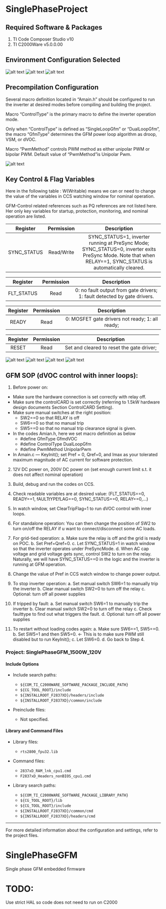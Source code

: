 # SinglePhaseProject

## Required Software & Packages

1. TI Code Composer Studio v10
2. TI C2000Ware v5.0.0.00

## Environment Configuration Selected
![alt text](docs/images/singlephase_env1.png)
![alt text](docs/images/singlephase_env2.png)
![alt text](docs/images/singlephase_env3.png)

## Precompilation Configuration
Several macro definition located in “Amain.h” should be configured to run the inverter at desired modes before compiling and building the project. 

Macro “ControlType” is the primary macro to define the inverter operation mode. 

Only when “ControlType” is defined as “SingleLoopGfm” or “DualLoopGfm”, the macro “GfmType” determines the GFM power loop algorithm as droop, VSM, or dVOC.

Macro “PwmMethod” controls PWM method as either unipolar PWM or bipolar PWM. Default value of “PwmMethod”is Unipolar Pwm.

![alt text](docs/images/singlephase_precompilation1.png)

## Key Control & Flag Variables
Here in the following table : W(Writable) means we can or need to change the value of the variables in CCS watching window for nominal operation.

GFM-Control related references such as PQ references are not listed here. Her only key variables for startup, protection, monitoring, and nominal operation are listed.

|Register | Permission |Description|
|:-------------:|:-------------:| :-----:|
| SYNC_STATUS   | Read/Write          | SYNC_STATUS=1, inverter running at PreSync Mode; SYNC_STATUS=0, inverter exits PreSync Mode. Note that when RELAY==1, SYNC_STATUS is automatically cleared.|


|Register | Permission |Description|
|:-------------:|:-------------:| :-----:|
| FLT_STATUS   | Read        | 0: no fault output from gate drivers; 1: fault detected by gate drivers.|

|Register | Permission |Description|
|:-------------:|:-------------:| :-----:|
| READY      | Read | 0: MOSFET gate drivers not ready; 1: all ready; |

|Register | Permission |Description|
|:-------------:|:-------------:| :-----:|
| RESET    | Read | Set and cleared to reset the gate driver;  |

![alt text](docs/images/singlephase_keyctrl1.png)
![alt text](docs/images/singlephase_keyctrl2.png)
![alt text](docs/images/singlephase_keyctrl3.png)
![alt text](docs/images/singlephase_keyctrl4.png)

## GFM SOP (dVOC control with inner loops):
1. Before power on: 

* Make sure the hardware connection is set correctly with relay off.
* Make sure the controlCARD is set correctly (referring to 1.5kW hardware design documents Section ControlCARD Setting).
* Make sure manual switches at the right position:
    * SW2==0 so that RELAY is off
    * SW6==0 so that no manual trip
    * SW5==0 so that no manual  trip clearance signal is given.
* In the codes Amian.h, here we set macro definition as below
    *  #define GfmType GfmdVOC
    *  #define ControlType DualLoopGfm
    *  #define PwmMethod UnipolarPwm
* In Amain.c — KeyInit(); set Pref = 0, Qref=0, and Imax as your tolerated maximum magnitude of AC current for software protection.

2. 12V DC power on, 200V DC power on (set enough current limit s.t. it does not affect nominal operation)

3. Build, debug and run the codes on CCS.

4. Check readable variables are at desired value: (FLT_STATUS==0, READY==1, fAULTtYPEfLAG==0, SYNC_STATUS==0, RELAY==0,…)

5. In watch window, set ClearTripFlag=1 to run dVOC control with inner loops. 

6. For standalone operation: You can then change the position of SW2 to turn on/off the RELAY if u want to connect/disconnect some AC loads.

7. For grid-tied operation: 
  a. Make sure the relay is off and the grid is ready on POC. 
  b. Set Pref=Qref=0. 
  c. Let SYNC_STATUS=1 in watch window so that the inverter operates under PreSyncMode.
  d. When AC cap voltage and grid voltage gets sync, control SW2 to turn on the relay. Naturally, we will have SYNC_STATUS==0 in the logic and the inverter is running at GFM operation.

8. Change the value of Pref in CCS watch window to change power output.

9. To stop inverter operation:
  a. Set manual switch  SW6=1 to manually trip the inverter
  b. Clear manual switch SW2=0 to turn off the relay
  c. Optional: turn off all power supplies

10. If tripped by fault:
  a. Set manual switch  SW6=1 to manually trip the inverter
  b. Clear manual switch SW2=0 to turn off the relay
  c. Check faulttype to find out what triggers the fault.
  d. Optional: turn off all power supplies

11. To restart without loading codes again:
  a. Make sure SW6==1, SW5==0.
  b. Set SW5=1 and then SW5=0. ← This is to make sure PWM still disabled but to run KeyInit();
  c. Let SW6=0.
  d. Go back to Step 4.

### Project: SinglePhaseGFM_1500W_120V

#### Include Options
- Include search paths:
  - `${COM_TI_C2000WARE_SOFTWARE_PACKAGE_INCLUDE_PATH}`
  - `${CG_TOOL_ROOT}/include`
  - `${INSTALLROOT_F2837XD}/headers/include`
  - `${INSTALLROOT_F2837XD}/common/include`

- Preinclude files:
  - Not specified.

#### Library and Command Files
- Library files:
  - `rts2800_fpu32.lib`
- Command files:
  - `2837xD_RAM_lnk_cpu1.cmd`
  - `F2837xD_Headers_nonBIOS_cpu1.cmd`

- Library search paths:
  - `${COM_TI_C2000WARE_SOFTWARE_PACKAGE_LIBRARY_PATH}`
  - `${CG_TOOL_ROOT}/lib`
  - `${CG_TOOL_ROOT}/include`
  - `${INSTALLROOT_F2837XD}/common/cmd`
  - `${INSTALLROOT_F2837XD}/headers/cmd`

---

For more detailed information about the configuration and settings, refer to the project files.




# SinglePhaseGFM
Single phase GFM embedded firmware

# TODO:
Use strict HAL so code does not need to run on C2000
